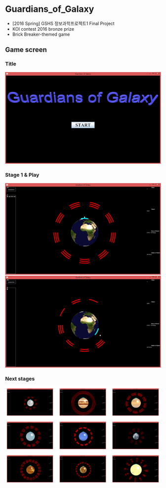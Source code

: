 # Guardians_of_Galaxy
- [2016 Spring] GSHS 정보과학프로젝트1 Final Project
- KOI contest 2016 bronze prize
- Brick Breaker-themed game

## Game screen
### Title
![title](images/title.png)

### Stage 1 & Play
![stage1](images/stage1.png)
![play](images/play.png)

### Next stages
![stages](images/stages.png)